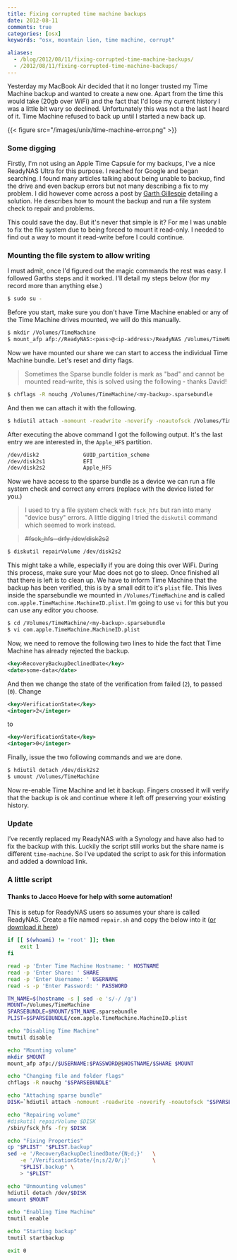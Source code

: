 ```yaml
---
title: Fixing corrupted time machine backups
date: 2012-08-11
comments: true
categories: [osx]
keywords: "osx, mountain lion, time machine, corrupt"

aliases: 
  - /blog/2012/08/11/fixing-corrupted-time-machine-backups/
  - /2012/08/11/fixing-corrupted-time-machine-backups/
---
```


Yesterday my MacBook Air decided that it no longer trusted my Time Machine backup and wanted to create a new one.  Apart from the time this would take (20gb over WiFi) and the fact that I'd lose my current history I was a little bit wary so declined.  Unfortunately this was not a the last I heard of it.  Time Machine refused to back up until I started a new back up.

{{< figure src="/images/unix/time-machine-error.png" >}}

<!-- more -->

### Some digging

Firstly, I'm not using an Apple Time Capsule for my backups, I've a nice ReadyNAS Ultra for this purpose.  I reached for Google and began searching.  I found many articles talking about being unable to backup, find the drive and even backup errors but not many describing a fix to my problem.  I did however come across a post by [Garth Gillespie](http://www.garth.org/archives/2011,08,27,169,fix-time-machine-sparsebundle-nas-based-backup-errors.html) detailing a solution.  He describes how to mount the backup and run a file system check to repair and problems.

This could save the day.  But it's never that simple is it?  For me I was unable to fix the file system due to being forced to mount it read-only.  I needed to find out a way to mount it read-write before I could continue.

### Mounting the file system to allow writing

I must admit, once I'd figured out the magic commands the rest was easy.  I followed Garths steps and it worked.  I'll detail my steps below (for my record more than anything else.)

``` bash
$ sudo su -
```

Before you start, make sure you don't have Time Machine enabled or any of the Time Machine drives mounted, we will do this manually.

``` bash
$ mkdir /Volumes/TimeMachine
$ mount_afp afp://ReadyNAS:<pass>@<ip-address>/ReadyNAS /Volumes/TimeMachine
```

Now we have mounted our share we can start to access the individual Time Machine bundle.  Let's reset and dirty flags.

> Sometimes the Sparse bundle folder is mark as "bad" and cannot be mounted read-write, this is solved using the following - thanks David!

``` bash
$ chflags -R nouchg /Volumes/TimeMachine/<my-backup>.sparsebundle
```

And then we can attach it with the following.

``` bash
$ hdiutil attach -nomount -readwrite -noverify -noautofsck /Volumes/TimeMachine/<my-backup>.sparsebundle
```

After executing the above command I got the following output.  It's the last entry we are interested in, the `Apple_HFS` partition.

``` bash
/dev/disk2          	GUID_partition_scheme
/dev/disk2s1        	EFI
/dev/disk2s2        	Apple_HFS
```

Now we have access to the sparse bundle as a device we can run a file system check and correct any errors (replace with the device listed for you.)

> I used to try a file system check with `fsck_hfs` but ran into many "device busy" errors.  A little digging I tried the `diskutil` command which seemed to work instead.

> ~~#fsck_hfs -drfy /dev/disk2s2~~

``` bash
$ diskutil repairVolume /dev/disk2s2
```

This might take a while, especially if you are doing this over WiFi.  During this process, make sure your Mac does not go to sleep.  Once finished all that there is left is to clean up.  We have to inform Time Machine that the backup has been verified, this is by a small edit to it's `plist` file.  This lives inside the sparsebundle we mounted in `/Volumes/TimeMachine` and is called `com.apple.TimeMachine.MachineID.plist`.  I'm going to use `vi` for this but you can use any editor you choose.

``` bash
$ cd /Volumes/TimeMachine/<my-backup>.sparsebundle
$ vi com.apple.TimeMachine.MachineID.plist
```

Now, we need to remove the following two lines to hide the fact that Time Machine has already rejected the backup.

``` xml
<key>RecoveryBackupDeclinedDate</key>
<date>some-data</date>
```

And then we change the state of the verification from failed (`2`), to passed (`0`).  Change

``` xml
<key>VerificationState</key>
<integer>2</integer>
```

to

``` xml
<key>VerificationState</key>
<integer>0</integer>
```

Finally, issue the two following commands and we are done.

``` bash
$ hdiutil detach /dev/disk2s2
$ umount /Volumes/TimeMachine
```

Now re-enable Time Machine and let it backup.  Fingers crossed it will verify that the backup is ok and continue where it left off preserving your existing history.

### Update

I’ve recently replaced my ReadyNAS with a Synology and have also had to fix the backup with this.  Luckily the script still works but the share name is different `time-machine`.  So I’ve updated the script to ask for this information and added a download link.

### A little script

#### Thanks to Jacco Hoeve for help with some automation!

This is setup for ReadyNAS users so assumes your share is called ReadyNAS.  Create a file named `repair.sh` and copy the below into it ([or download it here](/downloads/time-machine/repair.sh))

``` bash
if [[ $(whoami) != 'root' ]]; then
    exit 1
fi

read -p 'Enter Time Machine Hostname: ' HOSTNAME
read -p 'Enter Share: ' SHARE
read -p 'Enter Username: ' USERNAME
read -s -p 'Enter Password: ' PASSWORD

TM_NAME=$(hostname -s | sed -e 's/-/ /g')
MOUNT=/Volumes/TimeMachine
SPARSEBUNDLE=$MOUNT/$TM_NAME.sparsebundle
PLIST=$SPARSEBUNDLE/com.apple.TimeMachine.MachineID.plist

echo "Disabling Time Machine"
tmutil disable

echo "Mounting volume"
mkdir $MOUNT
mount_afp afp://$USERNAME:$PASSWORD@$HOSTNAME/$SHARE $MOUNT

echo "Changing file and folder flags"
chflags -R nouchg "$SPARSEBUNDLE"

echo "Attaching sparse bundle"
DISK=`hdiutil attach -nomount -readwrite -noverify -noautofsck "$SPARSEBUNDLE" | grep Apple_HFS | cut -f 1`

echo "Repairing volume"
#diskutil repairVolume $DISK
/sbin/fsck_hfs -fry $DISK

echo "Fixing Properties"
cp "$PLIST" "$PLIST.backup"
sed -e '/RecoveryBackupDeclinedDate/{N;d;}'   \
    -e '/VerificationState/{n;s/2/0/;}'       \
    "$PLIST.backup" \
    > "$PLIST"

echo "Unmounting volumes"
hdiutil detach /dev/$DISK
umount $MOUNT

echo "Enabling Time Machine"
tmutil enable

echo "Starting backup"
tmutil startbackup

exit 0
```

